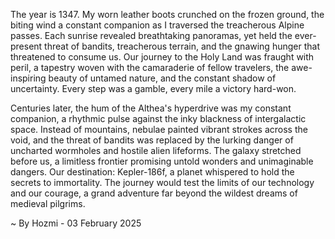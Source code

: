 
The year is 1347.  My worn leather boots crunched on the frozen ground, the biting wind a constant companion as I traversed the treacherous Alpine passes.  Each sunrise revealed breathtaking panoramas, yet held the ever-present threat of bandits, treacherous terrain, and the gnawing hunger that threatened to consume us. Our journey to the Holy Land was fraught with peril, a tapestry woven with the camaraderie of fellow travelers, the awe-inspiring beauty of untamed nature, and the constant shadow of uncertainty. Every step was a gamble, every mile a victory hard-won.

Centuries later, the hum of the Althea's hyperdrive was my constant companion, a rhythmic pulse against the inky blackness of intergalactic space.  Instead of mountains, nebulae painted vibrant strokes across the void, and the threat of bandits was replaced by the lurking danger of uncharted wormholes and hostile alien lifeforms.  The galaxy stretched before us, a limitless frontier promising untold wonders and unimaginable dangers.  Our destination: Kepler-186f, a planet whispered to hold the secrets to immortality.  The journey would test the limits of our technology and our courage, a grand adventure far beyond the wildest dreams of medieval pilgrims.

~ By Hozmi - 03 February 2025
